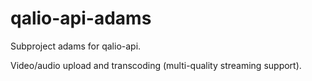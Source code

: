 # qalio-api-adams

Subproject adams for qalio-api.

Video/audio upload and transcoding (multi-quality streaming support).
